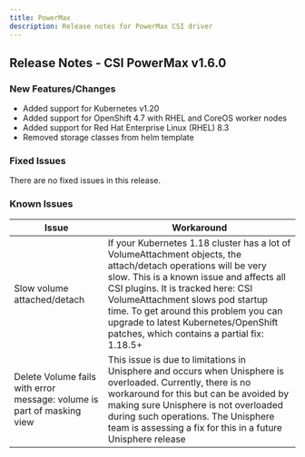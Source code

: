 ```yaml
---
title: PowerMax
description: Release notes for PowerMax CSI driver
---
```


## Release Notes - CSI PowerMax v1.6.0

### New Features/Changes
- Added support for Kubernetes v1.20
- Added support for OpenShift 4.7 with RHEL and CoreOS worker nodes
- Added support for Red Hat Enterprise Linux (RHEL) 8.3
- Removed storage classes from helm template 

### Fixed Issues
There are no fixed issues in this release.

### Known Issues

| Issue | Workaround |
|-------|------------|
| Slow volume attached/detach | If your Kubernetes 1.18 cluster has a lot of VolumeAttachment objects, the attach/detach operations will be very slow. This is a known issue and affects all CSI plugins. It is tracked here: CSI VolumeAttachment slows pod startup time. To get around this problem you can upgrade to latest Kubernetes/OpenShift patches, which contains a partial fix: 1.18.5+|
| Delete Volume fails with error message: volume is part of masking view | This issue is due to limitations in Unisphere and occurs when Unisphere is overloaded. Currently, there is no workaround for this but can be avoided by making sure Unisphere is not overloaded during such operations. The Unisphere team is assessing a fix for this in a future Unisphere release|
